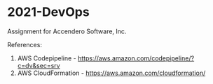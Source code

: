 # 2021-DevOps
Assignment for Accendero Software, Inc.

References:
1. AWS Codepipeline -  https://aws.amazon.com/codepipeline/?c=dv&sec=srv
2. AWS CloudFormation - https://aws.amazon.com/cloudformation/
